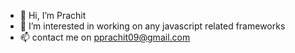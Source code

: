 - 👋 Hi, I’m Prachit
- 👀 I’m interested in working on any javascript related frameworks
- 📫 contact me on pprachit09@gmail.com

